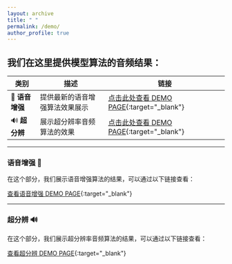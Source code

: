 ```yaml
---
layout: archive
title: " "
permalink: /demo/
author_profile: true
---
```


 

## 我们在这里提供模型算法的音频结果：

| **类别**      | **描述**                                 | **链接**                                                              |
| -------------- | ---------------------------------------- | -------------------------------------------------------------------- |
| 🎤 **语音增强** | 提供最新的语音增强算法效果展示           | [点击此处查看 DEMO PAGE](https://wanliangdaxia.github.io/){:target="_blank"} |
 🔊 **超分辨**  | 展示超分辨率音频算法的效果               | [点击此处查看 DEMO PAGE](https://sdnetdemo.github.io/){:target="_blank"}    

---

### 语音增强 🎤
在这个部分，我们展示语音增强算法的结果，可以通过以下链接查看：

[查看语音增强 DEMO PAGE](https://wanliangdaxia.github.io/){:target="_blank"}

---

### 超分辨 🔊
在这个部分，我们展示超分辨率音频算法的结果，可以通过以下链接查看：

[查看超分辨 DEMO PAGE](https://sdnetdemo.github.io/){:target="_blank"}
